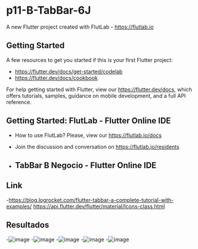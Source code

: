 # p11-B-TabBar-6J

A new Flutter project created with FlutLab - https://flutlab.io

## Getting Started

A few resources to get you started if this is your first Flutter project:

- https://flutter.dev/docs/get-started/codelab
- https://flutter.dev/docs/cookbook

For help getting started with Flutter, view our
https://flutter.dev/docs, which offers tutorials,
samples, guidance on mobile development, and a full API reference.

## Getting Started: FlutLab - Flutter Online IDE

- How to use FlutLab? Please, view our https://flutlab.io/docs
- Join the discussion and conversation on https://flutlab.io/residents

- ## TabBar B Negocio - Flutter Online IDE

## Link
-https://blog.logrocket.com/flutter-tabbar-a-complete-tutorial-with-examples/
https://api.flutter.dev/flutter/material/Icons-class.html
## Resultados
-![image](https://github.com/Aric-Mirray-Capistran-Tenorio/p11-tabbar-b-6j/assets/143548368/5dee254c-8013-47fa-91f6-8e1d82eb95c0)
-![image](https://github.com/Aric-Mirray-Capistran-Tenorio/p11-tabbar-b-6j/assets/143548368/ed22dffb-1bc4-4e32-ade1-33bc198f4469)
-![image](https://github.com/Aric-Mirray-Capistran-Tenorio/p11-tabbar-b-6j/assets/143548368/6a982436-45e1-4f31-a6de-9110c7255b19)
-![image](https://github.com/Aric-Mirray-Capistran-Tenorio/p11-tabbar-b-6j/assets/143548368/1d1170b1-5b68-42c4-9ea2-d591d1e34aa8)
-![image](https://github.com/Aric-Mirray-Capistran-Tenorio/p11-tabbar-b-6j/assets/143548368/432b4467-f135-42b1-b2b9-4db964fb1337)






